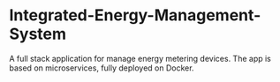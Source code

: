 # Integrated-Energy-Management-System
A full stack application for manage energy metering devices. The app is based on microservices, fully deployed on Docker. 
